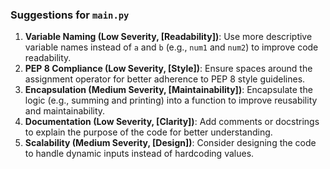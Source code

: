 ### Suggestions for `main.py`

1. **Variable Naming (Low Severity, [Readability])**: Use more descriptive variable names instead of `a` and `b` (e.g., `num1` and `num2`) to improve code readability.
2. **PEP 8 Compliance (Low Severity, [Style])**: Ensure spaces around the assignment operator for better adherence to PEP 8 style guidelines.
3. **Encapsulation (Medium Severity, [Maintainability])**: Encapsulate the logic (e.g., summing and printing) into a function to improve reusability and maintainability.
4. **Documentation (Low Severity, [Clarity])**: Add comments or docstrings to explain the purpose of the code for better understanding.
5. **Scalability (Medium Severity, [Design])**: Consider designing the code to handle dynamic inputs instead of hardcoding values.

